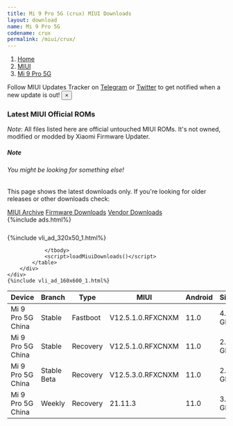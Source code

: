 ```yaml
---
title: Mi 9 Pro 5G (crux) MIUI Downloads
layout: download
name: Mi 9 Pro 5G
codename: crux
permalink: /miui/crux/
---
```

<nav aria-label="breadcrumb">
    <ol class="breadcrumb">
        <li class="breadcrumb-item"><a href="/">Home</a></li>
        <li class="breadcrumb-item"><a href="/miui/">MIUI</a></li>
        <li class="breadcrumb-item active" aria-current="page"><a href="/miui/crux/">Mi 9 Pro 5G</a></li>
    </ol>
</nav>
<div class="alert alert-primary alert-dismissible fade show" role="alert">
    Follow MIUI Updates Tracker on <a href="https://t.me/MIUIUpdatesTracker" class="alert-link">Telegram</a>
     or <a href="https://twitter.com/MiFwUpdater" class="alert-link">Twitter</a> to get notified when a new update is out!
    <button type="button" class="close" data-dismiss="alert" aria-label="Close">
        <span aria-hidden="true">&times;</span>
    </button>
</div>

### Latest MIUI Official ROMs
*Note*: All files listed here are official untouched MIUI ROMs. It's not owned, modified or modded by Xiaomi Firmware Updater.
<div class="card">
  <div class="card-body">
    <h5 class="card-title">Note</h5>
    <h6 class="card-subtitle mb-2 text-muted">You might be looking for something else!</h6>
    <p class="card-text">This page shows the latest downloads only.
     If you're looking for older releases or other downloads check:</p>
    <a href="/archive/miui/crux/" class="card-link">MIUI Archive</a>
    <a href="/firmware/crux/" class="card-link">Firmware Downloads</a>
    <a href="/vendor/crux/" class="card-link">Vendor Downloads</a>
  </div>
</div>
{%include ads.html%}
<div class="row justify-content-center">
    <div class="col-10">
        <div class="table-responsive-md" style="margin-top: 25px;">
            {%include vli_ad_320x50_1.html%}
            <table id="miui" class="display dt-responsive nowrap compact table table-striped table-hover table-sm">
                <thead class="thead-dark">
                    <tr>
                        <th data-ref="device">Device</th>
                        <th data-ref="branch">Branch</th>
                        <th data-ref="type">Type</th>
                        <th data-ref="miui">MIUI</th>
                        <th data-ref="android">Android</th>
                        <th data-ref="size">Size</th>
                        <th data-ref="size">Date</th>
                        <th data-ref="link">Link</th>
                    </tr>
                </thead>
                <tbody>
                <tr><td>Mi 9 Pro 5G China</td><td>Stable</td><td>Fastboot</td><td>V12.5.1.0.RFXCNXM</td><td>11.0</td><td>4.2 GB</td><td>2021-06-12</td><td><a href="/miui/crux/stable/V12.5.1.0.RFXCNXM/">Download</a></td></tr>
<tr><td>Mi 9 Pro 5G China</td><td>Stable</td><td>Recovery</td><td>V12.5.1.0.RFXCNXM</td><td>11.0</td><td>2.8 GB</td><td>2021-06-21</td><td><a href="/miui/crux/stable/V12.5.1.0.RFXCNXM/">Download</a></td></tr>
<tr><td>Mi 9 Pro 5G China</td><td>Stable Beta</td><td>Recovery</td><td>V12.5.3.0.RFXCNXM</td><td>11.0</td><td>2.9 GB</td><td>2021-11-08</td><td><a href="/miui/crux/stable beta/V12.5.3.0.RFXCNXM/">Download</a></td></tr>
<tr><td>Mi 9 Pro 5G China</td><td>Weekly</td><td>Recovery</td><td>21.11.3</td><td>11.0</td><td>3.0 GB</td><td>2021-11-04</td><td><a href="/miui/crux/weekly/21.11.3/">Download</a></td></tr>

                </tbody>
                <script>loadMiuiDownloads()</script>
            </table>
        </div>
    </div>
    {%include vli_ad_160x600_1.html%}
</div>
